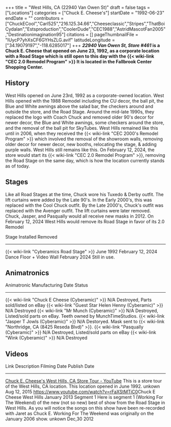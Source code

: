 +++
title = "West Hills, CA (22940 Van Owen St)"
draft = false
tags = ["Locations"]
categories = ["Chuck E. Cheese's"]
startDate = "1992-06-23"
endDate = ""
contributors = ["ChuckECool","Carl525","216.125.34.66","Cheeseclassic","Stripes","ThatBoiCydalan","Estsproduction","CoolerDude","CEC1988","AstridMascotFan2005","Destinationimagination95"]
citations = []
pageThumbnailFile = "IUycP7yhXsCF6GYHsZLG.avif"
latitudeLongitude = ["34.19079197","-118.6285017"]
+++
***22940 Van Owen St, Store #461* is a Chuck E. Cheese that opened on June 23, 1992, as a corporate location with a Road Stage which is still open to this day with the {{< wiki-link "CEC 2.0 Remodel Program" >}}
It is located in the Fallbrook Center Shopping Center.**

## History

West Hills opened on June 23rd, 1992 as a corporate-owned location. West Hills opened with the 1988 Remodel including the CU decor, the ball pit, the Blue and White awnings above the salad bar, the checkers around and outside the store, and the Road Stage. Around the mid-late 1990s, they replaced the logo with Coach Chuck and removed older 90's decor for newer decor, the Blue and White awnings, some checkers around the store, and the removal of the ball pit for SkyTubes. West Hills remained like this until in 2006, when they received the {{< wiki-link "CEC 2000's Remodel Program" >}} which involved the removal of the showroom walls, removing older decor for newer decor, new booths, relocating the stage, & adding purple walls. West Hills still remains like this. On February 12, 2024, the store would start its {{< wiki-link "CEC 2.0 Remodel Program" >}}, removing the Road Stage on the same day, which is how the location currently stands as of today.

## Stages

Like all Road Stages at the time, Chuck wore his Tuxedo & Derby outfit. The lift curtains were added by the Late 90's. In the Early 2000's, this was replaced with the Cool Chuck outfit. By the Late 2000's, Chuck's outfit was replaced with the Avenger outfit. The lift curtains were later removed. Chuck, Jasper, and Pasqually would all receive new masks in 2012.
On February 12, 2024 West Hills would remove its Road Stage in favor of its 2.0 Remodel

  Stage                                           Installed       Removed
  ----------------------------------------------- --------------- -------------------
  {{< wiki-link "Cyberamics Road Stage" >}}   June 1992       February 12, 2024
  Dance Floor + Video Wall                        February 2024   Still in use.

## Animatronics

  Animatronic                                                  Manufacturing Date   Status
  ------------------------------------------------------------ -------------------- ------------------------------------------------------------------------------------
  {{< wiki-link "Chuck E Cheese (Cyberamic)" >}}           N/A                  Destroyed, Parts sold/listed on eBay
  {{< wiki-link "Guest Star Helen Henny (Cyberamic)" >}}   N/A                  Destroyed
  {{< wiki-link "Mr Munch (Cyberamic)" >}}                 N/A                  Destroyed, Listed/sold parts on eBay. Teeth owned by MunchTimeStudios.
  {{< wiki-link "Jasper T Jowls (Cyberamic)" >}}           N/A                  Destoryed. Mask sent to {{< wiki-link "Northridge, CA (8425 Reseda Blvd)" >}}.
  {{< wiki-link "Pasqually (Cyberamic)" >}}                N/A                  Destroyed, Listed/sold parts on eBay
  {{< wiki-link "Wink (Cyberamic)" >}}                     N/A                  Destroyed

## Videos

  Link                                                                                                    Description                                                                                                                                                                                                                                                                   Filming Date   Publish Date
  ------------------------------------------------------------------------------------------------------- ----------------------------------------------------------------------------------------------------------------------------------------------------------------------------------------------------------------------------------------------------------------------------- -------------- --------------
  [Chuck E. Cheese's West Hills, CA Store Tour - YouTube](https://www.youtube.com/watch?v=5otQkkVQq2g)   This is a store tour of the West Hills, CA location. This location opened in June 1992.                                                                                                                                                                                       unkown         Aug 12, 2015
  <https://www.youtube.com/watch?v=rFaXStMTiC0>Chuck E Cheese West Hills January 2013 Segment 1           Here is segment 1 (Working For The Weekend) of the new (not so new) best of show from the Road Stage in West Hills. As you will notice the songs on this show have been re-recorded with Jaret as Chuck E. Working For The Weekend was originally on the January 2006 show.   unkown         Dec,30 2012
